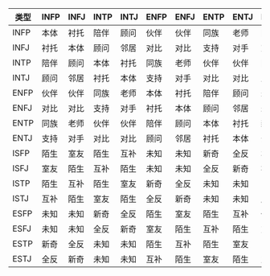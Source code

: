 | 类型 | INFP | INFJ | INTP | INTJ | ENFP | ENFJ | ENTP | ENTJ | ISFP | ISFJ | ISTP | ISTJ | ESFP | ESFJ | ESTP | ESTJ |
|------|------|------|------|------|------|------|------|------|------|------|------|------|------|------|------|------|
| INFP | 本体 | 衬托 | 陪伴 | 顾问 | 伙伴 | 伙伴 | 同族 | 老师 | 陌生 | 室友 | 陌生 | 互补 | 未知 | 未知 | 新奇 | 全反 | 
| INFJ | 衬托 | 本体 | 顾问 | 邻居 | 对比 | 对比 | 支持 | 对手 | 室友 | 陌生 | 互补 | 陌生 | 未知 | 未知 | 全反 | 新奇 | 
| INTP | 陪伴 | 顾问 | 本体 | 衬托 | 同族 | 老师 | 伙伴 | 伙伴 | 陌生 | 互补 | 陌生 | 室友 | 新奇 | 全反 | 未知 | 未知 | 
| INTJ | 顾问 | 邻居 | 衬托 | 本体 | 支持 | 对手 | 对比 | 对比 | 互补 | 陌生 | 室友 | 陌生 | 全反 | 新奇 | 未知 | 未知 | 
| ENFP | 伙伴 | 伙伴 | 同族 | 老师 | 本体 | 衬托 | 陪伴 | 顾问 | 未知 | 未知 | 新奇 | 全反 | 陌生 | 室友 | 陌生 | 互补 | 
| ENFJ | 对比 | 对比 | 支持 | 对手 | 衬托 | 本体 | 顾问 | 邻居 | 未知 | 未知 | 全反 | 新奇 | 室友 | 陌生 | 互补 | 陌生 | 
| ENTP | 同族 | 老师 | 伙伴 | 伙伴 | 陪伴 | 顾问 | 本体 | 衬托 | 新奇 | 全反 | 未知 | 未知 | 陌生 | 互补 | 陌生 | 室友 | 
| ENTJ | 支持 | 对手 | 对比 | 对比 | 顾问 | 邻居 | 衬托 | 本体 | 全反 | 新奇 | 未知 | 未知 | 互补 | 陌生 | 室友 | 陌生 | 
| ISFP | 陌生 | 室友 | 陌生 | 互补 | 未知 | 未知 | 新奇 | 全反 | 本体 | 衬托 | 陪伴 | 顾问 | 伙伴 | 伙伴 | 同族 | 老师 | 
| ISFJ | 室友 | 陌生 | 互补 | 陌生 | 未知 | 未知 | 全反 | 新奇 | 衬托 | 本体 | 顾问 | 邻居 | 对比 | 对比 | 支持 | 对手 | 
| ISTP | 陌生 | 互补 | 陌生 | 室友 | 新奇 | 全反 | 未知 | 未知 | 陪伴 | 顾问 | 本体 | 衬托 | 同族 | 老师 | 伙伴 | 伙伴 | 
| ISTJ | 互补 | 陌生 | 室友 | 陌生 | 全反 | 新奇 | 未知 | 未知 | 顾问 | 邻居 | 衬托 | 本体 | 支持 | 对手 | 对比 | 对比 | 
| ESFP | 未知 | 未知 | 新奇 | 全反 | 陌生 | 室友 | 陌生 | 互补 | 伙伴 | 伙伴 | 同族 | 老师 | 本体 | 衬托 | 陪伴 | 顾问 | 
| ESFJ | 未知 | 未知 | 全反 | 新奇 | 室友 | 陌生 | 互补 | 陌生 | 对比 | 对比 | 支持 | 对手 | 衬托 | 本体 | 顾问 | 邻居 | 
| ESTP | 新奇 | 全反 | 未知 | 未知 | 陌生 | 互补 | 陌生 | 室友 | 同族 | 老师 | 伙伴 | 伙伴 | 陪伴 | 顾问 | 本体 | 衬托 | 
| ESTJ | 全反 | 新奇 | 未知 | 未知 | 互补 | 陌生 | 室友 | 陌生 | 支持 | 对手 | 对比 | 对比 | 顾问 | 邻居 | 衬托 | 本体 | 

